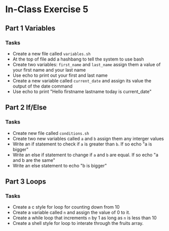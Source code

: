 # In-Class Exercise 5

## Part 1 Variables
### Tasks
+ Create a new file called `variables.sh`
+ At the top of file add a hashbang to tell the system to use bash
+ Create two variables: `first_name` and `last_name` assign them a value of your first name and your last name
+ Use echo to print out your first and last name
+ Create a new variable called `current_date` and assign its value the output of the date command
+ Use echo to print "Hello firstname lastname today is current_date"


## Part 2 If/Else
### Tasks
+ Create new file called `conditions.sh`
+ Create two new variables called `a` and `b` assign them any interger values
+ Write an if statement to check if `a` is greater than `b`. If so echo "a is bigger"
+ Write an else if statement to change if `a` and `b` are equal. If so echo "a and b are the same"
+ Write an else statement to echo "b is bigger"

## Part 3 Loops
### Tasks
+ Create a c style for loop for counting down from 10
+ Create a variable called `n` and assign the value of 0 to it.
+ Create a while loop that increments `n` by 1 as long as `n` is less than 10
+ Create a shell style for loop to interate through the fruits array.